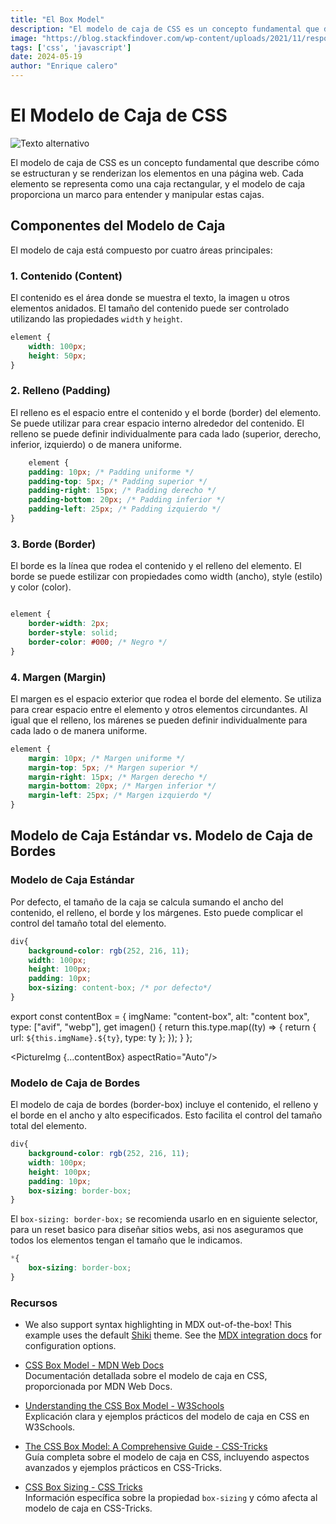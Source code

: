 ```yaml
---
title: "El Box Model"
description: "El modelo de caja de CSS es un concepto fundamental que describe cómo se estructuran y se renderizan los elementos en una página web. Cada elemento se representa como una caja rectangular, y el modelo de caja proporciona un marco para entender y manipular estas cajas."
image: "https://blog.stackfindover.com/wp-content/uploads/2021/11/responsive-HTML-Footer.jpg"
tags: ['css', 'javascript']
date: 2024-05-19
author: "Enrique calero"
---
```




# El Modelo de Caja de CSS

![Texto alternativo](/img/box-model.webp)

El modelo de caja de CSS es un concepto fundamental que describe cómo se estructuran y se renderizan los elementos en una página web. Cada elemento se representa como una caja rectangular, y el modelo de caja proporciona un marco para entender y manipular estas cajas.

## Componentes del Modelo de Caja

El modelo de caja está compuesto por cuatro áreas principales:

### 1. Contenido (Content)

El contenido es el área donde se muestra el texto, la imagen u otros elementos anidados. El tamaño del contenido puede ser controlado utilizando las propiedades `width` y `height`.

```css
element {
    width: 100px;
    height: 50px;
}
```


### 2. Relleno (Padding)

El relleno es el espacio entre el contenido y el borde (border) del elemento. Se puede utilizar para crear espacio interno alrededor del contenido. El relleno se puede definir individualmente para cada lado (superior, derecho, inferior, izquierdo) o de manera uniforme.

```css
	element {
    padding: 10px; /* Padding uniforme */
    padding-top: 5px; /* Padding superior */
    padding-right: 15px; /* Padding derecho */
    padding-bottom: 20px; /* Padding inferior */
    padding-left: 25px; /* Padding izquierdo */
}
```

### 3. Borde (Border)

El borde es la línea que rodea el contenido y el relleno del elemento. El borde se puede estilizar con propiedades como width (ancho), style (estilo) y color (color).

```css

element {
    border-width: 2px;
    border-style: solid;
    border-color: #000; /* Negro */
}
```
### 4. Margen (Margin)

El margen es el espacio exterior que rodea el borde del elemento. Se utiliza para crear espacio entre el elemento y otros elementos circundantes. Al igual que el relleno, los márenes se pueden definir individualmente para cada lado o de manera uniforme.

```css
element {
    margin: 10px; /* Margen uniforme */
    margin-top: 5px; /* Margen superior */
    margin-right: 15px; /* Margen derecho */
    margin-bottom: 20px; /* Margen inferior */
    margin-left: 25px; /* Margen izquierdo */
}
```

## Modelo de Caja Estándar vs. Modelo de Caja de Bordes

### Modelo de Caja Estándar

Por defecto, el tamaño de la caja se calcula sumando el ancho del contenido, el relleno, el borde y los márgenes. Esto puede complicar el control del tamaño total del elemento.

```css
div{
    background-color: rgb(252, 216, 11);
    width: 100px;
    height: 100px;
    padding: 10px;
    box-sizing: content-box; /* por defecto*/
}
```

export const contentBox = {
    imgName: "content-box",
    alt: "content box",
    type: ["avif", "webp"],
    get imagen() {
        return this.type.map((ty) => {
            return { url: `${this.imgName}.${ty}`, type: ty };
        });
    }
};


<PictureImg {...contentBox} aspectRatio="Auto"/>

### Modelo de Caja de Bordes

El modelo de caja de bordes (border-box) incluye el contenido, el relleno y el borde en el ancho y alto especificados. Esto facilita el control del tamaño total del elemento.

```css
div{
    background-color: rgb(252, 216, 11);
    width: 100px;
    height: 100px;
    padding: 10px;
    box-sizing: border-box;
}
```




El `box-sizing: border-box;` se recomienda usarlo en en siguiente selector, para un reset basico para diseñar sitios webs, asi nos aseguramos que todos los elementos tengan el tamaño que le indicamos.

```css
*{
    box-sizing: border-box;
}
```



### Recursos

- We also support syntax highlighting in MDX out-of-the-box! This example uses the default [Shiki](https://shiki.style) theme. See the [MDX integration docs](https://docs.astro.build/en/guides/integrations-guide/mdx/#syntax-highlighting) for configuration options.


- [CSS Box Model - MDN Web Docs](https://developer.mozilla.org/en-US/docs/Web/CSS/box_model)  
  Documentación detallada sobre el modelo de caja en CSS, proporcionada por MDN Web Docs.

- [Understanding the CSS Box Model - W3Schools](https://www.w3schools.com/css/css_boxmodel.asp)  
  Explicación clara y ejemplos prácticos del modelo de caja en CSS en W3Schools.

- [The CSS Box Model: A Comprehensive Guide - CSS-Tricks](https://css-tricks.com/the-css-box-model/)  
  Guía completa sobre el modelo de caja en CSS, incluyendo aspectos avanzados y ejemplos prácticos en CSS-Tricks.

- [CSS Box Sizing - CSS Tricks](https://css-tricks.com/almanac/properties/b/box-sizing/)  
  Información específica sobre la propiedad `box-sizing` y cómo afecta al modelo de caja en CSS-Tricks.





